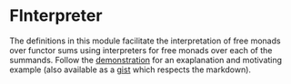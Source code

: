 FInterpreter
============

The definitions in this module facilitate the interpretation of free monads
over functor sums using interpreters for free monads over each of the summands.
Follow the [demonstration](Demonstration.lhs) for an exaplanation and
motivating example (also available as a
[gist](https://gist.github.com/avieth/334201aa341d9a00c7fc) which respects
the markdown).
